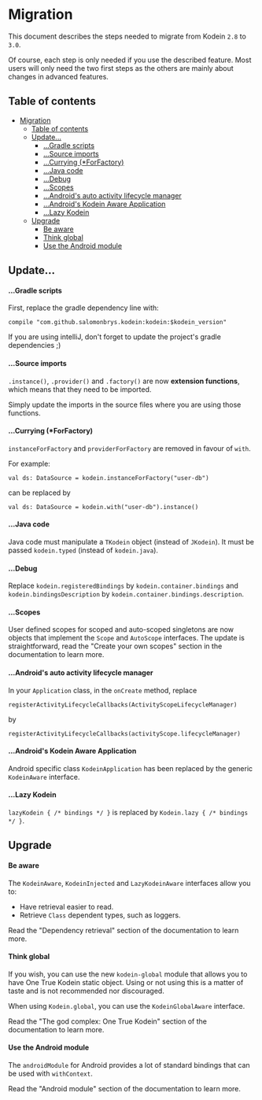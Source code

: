 # Migration

This document describes the steps needed to migrate from Kodein `2.8` to `3.0`.

Of course, each step is only needed if you use the described feature. Most users will only need the two first steps as
the others are mainly about changes in advanced features.

## Table of contents

  * [Migration](#migration)
    * [Table of contents](#table-of-contents)
    * [Update...](#update)
        * [...Gradle scripts](#gradle-scripts)
        * [...Source imports](#source-imports)
        * [...Currying (*ForFactory)](#currying-forfactory)
        * [...Java code](#java-code)
        * [...Debug](#debug)
        * [...Scopes](#scopes)
        * [...Android's auto activity lifecycle manager](#androids-auto-activity-lifecycle-manager)
        * [...Android's Kodein Aware Application](#androids-kodein-aware-application)
        * [...Lazy Kodein](#lazy-kodein)
    * [Upgrade](#upgrade)
        * [Be aware](#be-aware)
        * [Think global](#think-global)
        * [Use the Android module](#use-the-android-module)


## Update...

#### ...Gradle scripts

First, replace the gradle dependency line with:

```
compile "com.github.salomonbrys.kodein:kodein:$kodein_version"
```

If you are using intelliJ, don't forget to update the project's gradle dependencies ;)


#### ...Source imports

`.instance()`, `.provider()` and `.factory()` are now **extension functions**, which means that they need to be
imported.

Simply update the imports in the source files where you are using those functions.


#### ...Currying (*ForFactory)

`instanceForFactory` and `providerForFactory` are removed in favour of `with`.

For example:

```
val ds: DataSource = kodein.instanceForFactory("user-db")
```

can be replaced by

```
val ds: DataSource = kodein.with("user-db").instance()
```


#### ...Java code

Java code must manipulate a `TKodein` object (instead of `JKodein`).
It must be passed `kodein.typed` (instead of `kodein.java`).


#### ...Debug

Replace `kodein.registeredBindings` by `kodein.container.bindings`
and `kodein.bindingsDescription` by `kodein.container.bindings.description`.


#### ...Scopes

User defined scopes for scoped and auto-scoped singletons are now objects that implement the `Scope` and `AutoScope`
interfaces. The update is straightforward, read the "Create your own scopes" section in the documentation to learn more.


#### ...Android's auto activity lifecycle manager

In your `Application` class, in the `onCreate` method, replace

```
registerActivityLifecycleCallbacks(ActivityScopeLifecycleManager)
```

by

```
registerActivityLifecycleCallbacks(activityScope.lifecycleManager)
```


#### ...Android's Kodein Aware Application

Android specific class `KodeinApplication` has been replaced by the generic `KodeinAware` interface.


#### ...Lazy Kodein

`lazyKodein { /* bindings */ }` is replaced by `Kodein.lazy { /* bindings */ }`.


## Upgrade

#### Be aware

The `KodeinAware`, `KodeinInjected` and `LazyKodeinAware` interfaces allow you to:

- Have retrieval easier to read.
- Retrieve `Class` dependent types, such as loggers.

Read the "Dependency retrieval" section of the documentation to learn more.


#### Think global

If you wish, you can use the new `kodein-global` module that allows you to have One True Kodein static object. Using
or not using this is a matter of taste and is not recommended nor discouraged.

When using `Kodein.global`, you can use the `KodeinGlobalAware` interface.

Read the "The god complex: One True Kodein" section of the documentation to learn more.


#### Use the Android module

The `androidModule` for Android provides a lot of standard bindings that can be used with `withContext`.

Read the "Android module" section of the documentation to learn more.
